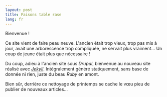 ```yaml
---
layout: post
title: Faisons table rase
lang: fr
---
```


Bienvenue&nbsp;!

Ce site vient de faire peau neuve. L'ancien était trop vieux, trop pas mis à
jour, avait une arborescence trop compliquée, ne servait plus vraiment... Un
coup de jeune était plus que nécessaire&nbsp;!

Du coup, adieu à l'ancien site sous *Drupal*, bienvenue au nouveau site réalisé
avec [*Jekyll*](http://jekyllrb.com/). Intégralement généré statiquement, sans
base de donnée ni rien, juste du beau *Ruby* en amont.

Bien sûr, derrière ce nettoyage de printemps se cache le vœu pieu de publier de
nouveaux articles...
